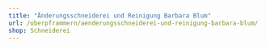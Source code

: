 ```yaml
---
title: "Änderungsschneiderei und Reinigung Barbara Blum"
url: /oberpframmern/aenderungsschneiderei-und-reinigung-barbara-blum/
shop: Schneiderei
---
```

